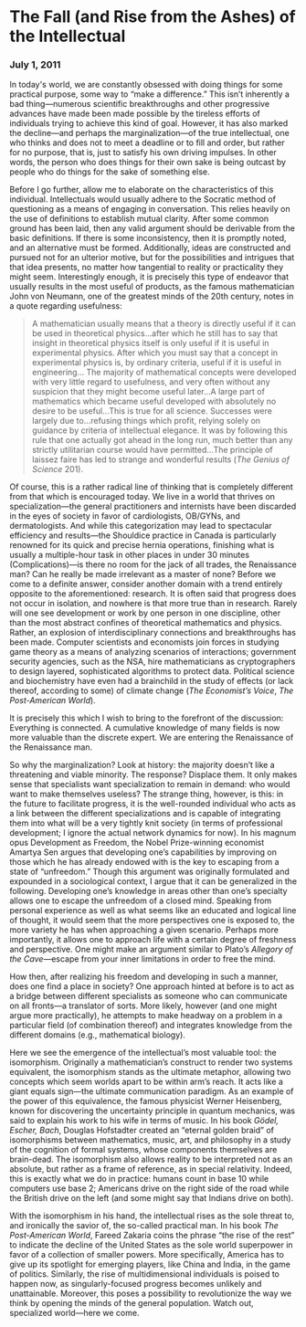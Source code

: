 # The Fall (and Rise from the Ashes) of the Intellectual
### July 1, 2011

In today's world, we are constantly obsessed with doing things for some practical purpose, some way to “make a difference.” This isn’t inherently a bad thing—numerous scientific breakthroughs and other progressive advances have made been made possible by the tireless efforts of individuals trying to achieve this kind of goal. However, it has also marked the decline—and perhaps the marginalization—of the true intellectual, one who thinks and does not to meet a deadline or to fill and order, but rather for no purpose, that is, just to satisfy his own driving impulses. In other words, the person who does things for their own sake is being outcast by people who do things for the sake of something else.

Before I go further, allow me to elaborate on the characteristics of this individual. Intellectuals would usually adhere to the Socratic method of questioning as a means of engaging in conversation. This relies heavily on the use of definitions to establish mutual clarity. After some common ground has been laid, then any valid argument should be derivable from the basic definitions. If there is some inconsistency, then it is promptly noted, and an alternative must be formed. Additionally, ideas are constructed and pursued not for an ulterior motive, but for the possibilities and intrigues that that idea presents, no matter how tangential to reality or practicality they might seem.
Interestingly enough, it is precisely this type of endeavor that usually results in the most useful of products, as the famous mathematician John von Neumann, one of the greatest minds of the 20th century, notes in a quote regarding usefulness:
>A mathematician usually means that a theory is directly useful if it can be used in theoretical physics...after which he still has to say that insight in theoretical physics itself is only useful if it is useful in experimental physics. After which you must say that a concept in experimental physics is, by ordinary criteria, useful if it is useful in engineering...
The majority of mathematical concepts were developed with very little regard to usefulness, and very often without any suspicion that they might become useful later...A large part of mathematics which became useful developed with absolutely no desire to be useful...This is true for all science. Successes were largely due to...refusing things which profit, relying solely on guidance by criteria of intellectual elegance. It was by following this rule that one actually got ahead in the long run, much better than any strictly utilitarian course would have permitted...The principle of laissez faire has led to strange and wonderful results (*The Genius of Science* 201).

Of course, this is a rather radical line of thinking that is completely different from that which is encouraged today. We live in a world that thrives on specialization—the general practitioners and internists have been discarded in the eyes of society in favor of cardiologists, OB/GYNs, and dermatologists. And while this categorization may lead to spectacular efficiency and results—the Shouldice practice in Canada is particularly renowned for its quick and precise hernia operations, finishing what is usually a multiple-hour task in other places in under 30 minutes (Complications)—is there no room for the jack of all trades, the Renaissance man? Can he really be made irrelevant as a master of none?
Before we come to a definite answer, consider another domain with a trend entirely opposite to the aforementioned: research. It is often said that progress does not occur in isolation, and nowhere is that more true than in research. Rarely will one see development or work by one person in one discipline, other than the most abstract confines of theoretical mathematics and physics. Rather, an explosion of interdisciplinary connections and breakthroughs has been made. Computer scientists and economists join forces in studying game theory as a means of analyzing scenarios of interactions; government security agencies, such as the NSA, hire mathematicians as cryptographers to design layered, sophisticated algorithms to protect data. Political science and biochemistry have even had a brainchild in the study of effects (or lack thereof, according to some) of climate change (*The Economist’s Voice*, *The Post-American World*).

It is precisely this which I wish to bring to the forefront of the discussion: Everything is connected. A cumulative knowledge of many fields is now more valuable than the discrete expert. We are entering the Renaissance of the Renaissance man.

So why the marginalization? Look at history: the majority doesn’t like a threatening and viable minority. The response? Displace them. It only makes sense that specialists want specialization to remain in demand: who would want to make themselves useless? The strange thing, however, is this: in the future to facilitate progress, it is the well-rounded individual who acts as a link between the different specializations and is capable of integrating them into what will be a very tightly knit society (in terms of professional development; I ignore the actual network dynamics for now).
In his magnum opus Development as Freedom, the Nobel Prize-winning economist Amartya Sen argues that developing one’s capabilities by improving on those which he has already endowed with is the key to escaping from a state of “unfreedom.” Though this argument was originally formulated and expounded in a sociological context, I argue that it can be generalized in the following. Developing one’s knowledge in areas other than one’s specialty allows one to escape the unfreedom of a closed mind. Speaking from personal experience as well as what seems like an educated and logical line of thought, it would seem that the more perspectives one is exposed to, the more variety he has when approaching a given scenario. Perhaps more importantly, it allows one to approach life with a certain degree of freshness and perspective. One might make an argument similar to Plato’s *Allegory of the Cave*—escape from your inner limitations in order to free the mind.

How then, after realizing his freedom and developing in such a manner, does one find a place in society? One approach hinted at before is to act as a bridge between different specialists as someone who can communicate on all fronts—a translator of sorts. More likely, however (and one might argue more practically), he attempts to make headway on a problem in a particular field (of combination thereof) and integrates knowledge from the different domains (e.g., mathematical biology).

Here we see the emergence of the intellectual’s most valuable tool: the isomorphism. Originally a mathematician’s construct to render two systems equivalent, the isomorphism stands as the ultimate metaphor, allowing two concepts which seem worlds apart to be within arm’s reach. It acts like a giant equals sign—the ultimate communication paradigm. As an example of the power of this equivalence, the famous physicist Werner Heisenberg, known for discovering the uncertainty principle in quantum mechanics, was said to explain his work to his wife in terms of music. In his book *Gödel, Escher, Bach*, Douglas Hofstadter created an “eternal golden braid” of isomorphisms between mathematics, music, art, and philosophy in a study of the cognition of formal systems, whose components themselves are brain-dead. The isomorphism also allows reality to be interpreted not as an absolute, but rather as a frame of reference, as in special relativity. Indeed, this is exactly what we do in practice: humans count in base 10 while computers use base 2; Americans drive on the right side of the road while the British drive on the left (and some might say that Indians drive on both).

With the isomorphism in his hand, the intellectual rises as the sole threat to, and ironically the savior of, the so-called practical man. In his book *The Post-American World*, Fareed Zakaria coins the phrase “the rise of the rest” to indicate the decline of the United States as the sole world superpower in favor of a collection of smaller powers. More specifically, America has to give up its spotlight for emerging players, like China and India, in the game of politics. Similarly, the rise of multidimensional individuals is poised to happen now, as singularly-focused progress becomes unlikely and unattainable. Moreover, this poses a possibility to revolutionize the way we think by opening the minds of the general population. Watch out, specialized world—here we come.
